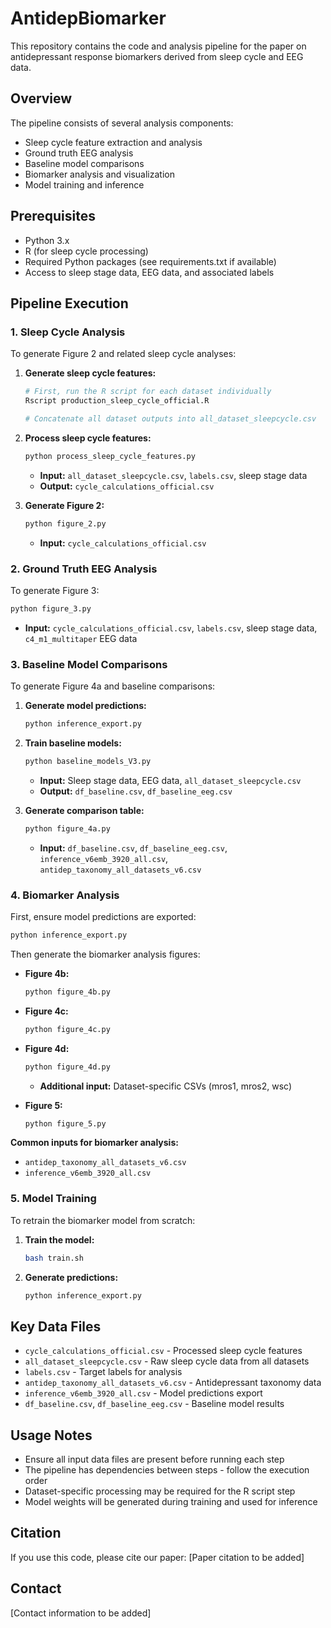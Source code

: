 # AntidepBiomarker

This repository contains the code and analysis pipeline for the paper on antidepressant response biomarkers derived from sleep cycle and EEG data.

## Overview

The pipeline consists of several analysis components:
- Sleep cycle feature extraction and analysis
- Ground truth EEG analysis
- Baseline model comparisons
- Biomarker analysis and visualization
- Model training and inference

## Prerequisites

- Python 3.x
- R (for sleep cycle processing)
- Required Python packages (see requirements.txt if available)
- Access to sleep stage data, EEG data, and associated labels

## Pipeline Execution

### 1. Sleep Cycle Analysis

To generate Figure 2 and related sleep cycle analyses:

1. **Generate sleep cycle features:**
   ```bash
   # First, run the R script for each dataset individually
   Rscript production_sleep_cycle_official.R
   
   # Concatenate all dataset outputs into all_dataset_sleepcycle.csv
   ```

2. **Process sleep cycle features:**
   ```bash
   python process_sleep_cycle_features.py
   ```
   - **Input:** `all_dataset_sleepcycle.csv`, `labels.csv`, sleep stage data
   - **Output:** `cycle_calculations_official.csv`

3. **Generate Figure 2:**
   ```bash
   python figure_2.py
   ```
   - **Input:** `cycle_calculations_official.csv`

### 2. Ground Truth EEG Analysis

To generate Figure 3:

```bash
python figure_3.py
```
- **Input:** `cycle_calculations_official.csv`, `labels.csv`, sleep stage data, `c4_m1_multitaper` EEG data

### 3. Baseline Model Comparisons

To generate Figure 4a and baseline comparisons:

1. **Generate model predictions:**
   ```bash
   python inference_export.py
   ```

2. **Train baseline models:**
   ```bash
   python baseline_models_V3.py
   ```
   - **Input:** Sleep stage data, EEG data, `all_dataset_sleepcycle.csv`
   - **Output:** `df_baseline.csv`, `df_baseline_eeg.csv`

3. **Generate comparison table:**
   ```bash
   python figure_4a.py
   ```
   - **Input:** `df_baseline.csv`, `df_baseline_eeg.csv`, `inference_v6emb_3920_all.csv`, `antidep_taxonomy_all_datasets_v6.csv`

### 4. Biomarker Analysis

First, ensure model predictions are exported:
```bash
python inference_export.py
```

Then generate the biomarker analysis figures:

- **Figure 4b:**
  ```bash
  python figure_4b.py
  ```

- **Figure 4c:**
  ```bash
  python figure_4c.py
  ```

- **Figure 4d:**
  ```bash
  python figure_4d.py
  ```
  - **Additional input:** Dataset-specific CSVs (mros1, mros2, wsc)

- **Figure 5:**
  ```bash
  python figure_5.py
  ```

**Common inputs for biomarker analysis:**
- `antidep_taxonomy_all_datasets_v6.csv`
- `inference_v6emb_3920_all.csv`

### 5. Model Training

To retrain the biomarker model from scratch:

1. **Train the model:**
   ```bash
   bash train.sh
   ```

2. **Generate predictions:**
   ```bash
   python inference_export.py
   ```

## Key Data Files

- `cycle_calculations_official.csv` - Processed sleep cycle features
- `all_dataset_sleepcycle.csv` - Raw sleep cycle data from all datasets
- `labels.csv` - Target labels for analysis
- `antidep_taxonomy_all_datasets_v6.csv` - Antidepressant taxonomy data
- `inference_v6emb_3920_all.csv` - Model predictions export
- `df_baseline.csv`, `df_baseline_eeg.csv` - Baseline model results

## Usage Notes

- Ensure all input data files are present before running each step
- The pipeline has dependencies between steps - follow the execution order
- Dataset-specific processing may be required for the R script step
- Model weights will be generated during training and used for inference

## Citation

If you use this code, please cite our paper: [Paper citation to be added]

## Contact

[Contact information to be added]